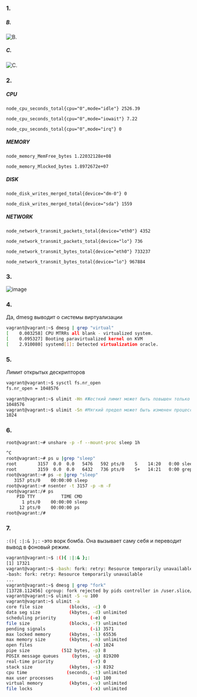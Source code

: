 
### 1. 
 ##### B. 
 ![B.](https://user-images.githubusercontent.com/95320903/152066251-b1f6f31c-cf4a-4813-8ca0-491c685dae0a.png)
 ##### C.
  ![C.](https://user-images.githubusercontent.com/95320903/152066817-32f2af37-960c-4b4f-abf2-94c859861aab.png)

 ### 2. 
 ##### CPU 
`node_cpu_seconds_total{cpu="0",mode="idle"} 2526.39`

`node_cpu_seconds_total{cpu="0",mode="iowait"} 7.22`

`node_cpu_seconds_total{cpu="0",mode="irq"} 0`

##### MEMORY
`node_memory_MemFree_bytes 1.22032128e+08`

`node_memory_Mlocked_bytes 1.8972672e+07`
##### DISK
`node_disk_writes_merged_total{device="dm-0"} 0`

`node_disk_writes_merged_total{device="sda"} 1559`
##### NETWORK
`node_network_transmit_packets_total{device="eth0"} 4352`

`node_network_transmit_packets_total{device="lo"} 736`

`node_network_transmit_bytes_total{device="eth0"} 733237`

`node_network_transmit_bytes_total{device="lo"} 967884`

### 3. 
 ![image](https://user-images.githubusercontent.com/95320903/152520458-922a56e8-c48d-4cf1-9b04-bf1120d02358.png)

### 4.
Да, dmesg выводит о системы виртуализации
```bash
vagrant@vagrant:~$ dmesg | grep "virtual"
[    0.003258] CPU MTRRs all blank - virtualized system.
[    0.095327] Booting paravirtualized kernel on KVM
[    2.910080] systemd[1]: Detected virtualization oracle.
```
### 5. 
Лимит открытых дескрипторов
```bash
vagrant@vagrant:~$ sysctl fs.nr_open
fs.nr_open = 1048576
```
```Bash
vagrant@vagrant:~$ ulimit -Hn #Жесткий лимит может быть повышен только пользователем root.
1048576
vagrant@vagrant:~$ ulimit -Sn #Мягкий предел может быть изменен процессом в любое время.
1024
``` 
### 6.
```bash 
root@vagrant:~# unshare -p -f --mount-proc sleep 1h

^C
root@vagrant:~# ps u |grep "sleep"
root        3157  0.0  0.0   5476   592 pts/0    S    14:20   0:00 sleep 1h
root        3159  0.0  0.0   6432   736 pts/0    S+   14:21   0:00 grep --color=auto sleep
root@vagrant:~# ps -e |grep "sleep"
   3157 pts/0    00:00:00 sleep
root@vagrant:~# nsenter -t 3157 -p -m -F
root@vagrant:/# ps
    PID TTY          TIME CMD
      1 pts/0    00:00:00 sleep
     12 pts/0    00:00:00 ps
root@vagrant:/#
```
### 7.
`:(){ :|:& };:` -это ворк бомба. Она вызывает саму себя и переводит вывод в фоновый режим.
```bash
vagrant@vagrant:~$ :(){ :|:& };:
[1] 17321
vagrant@vagrant:~$ -bash: fork: retry: Resource temporarily unavailable
-bash: fork: retry: Resource temporarily unavailable
...
vagrant@vagrant:~$ dmesg | grep "fork"
[13728.112456] cgroup: fork rejected by pids controller in /user.slice/user-1000.slice/session-3.scope
vagrant@vagrant:~$ ulimit -S -u 100
vagrant@vagrant:~$ ulimit -a
core file size          (blocks, -c) 0
data seg size           (kbytes, -d) unlimited
scheduling priority             (-e) 0
file size               (blocks, -f) unlimited
pending signals                 (-i) 3571
max locked memory       (kbytes, -l) 65536
max memory size         (kbytes, -m) unlimited
open files                      (-n) 1024
pipe size            (512 bytes, -p) 8
POSIX message queues     (bytes, -q) 819200
real-time priority              (-r) 0
stack size              (kbytes, -s) 8192
cpu time               (seconds, -t) unlimited
max user processes              (-u) 100
virtual memory          (kbytes, -v) unlimited
file locks                      (-x) unlimited
```
